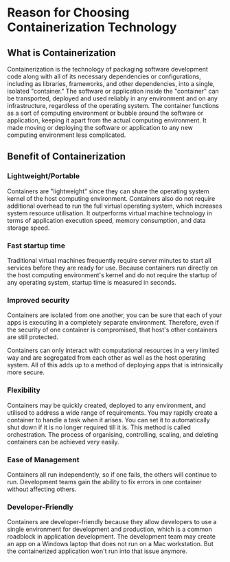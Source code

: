 # Reason for Choosing Containerization Technology

## What is Containerization

Containerization is the technology of packaging software development
code along with all of its necessary dependencies or configurations,
including as libraries, frameworks, and other dependencies, into a
single, isolated "container." The software or application inside the
"container" can be transported, deployed and used reliably in any
environment and on any infrastructure, regardless of the operating
system. The container functions as a sort of computing environment or
bubble around the software or application, keeping it apart from the
actual computing environment. It made moving or deploying the software
or application to any new computing environment less complicated.

## Benefit of Containerization

### Lightweight/Portable

Containers are "lightweight" since they can share the operating system
kernel of the host computing environment. Containers also do not require
additional overhead to run the full virtual operating system, which
increases system resource utilisation. It outperforms virtual machine
technology in terms of application execution speed, memory consumption,
and data storage speed.

### Fast startup time

Traditional virtual machines frequently require server minutes to start
all services before they are ready for use. Because containers run
directly on the host computing environment's kernel and do not require
the startup of any operating system, startup time is measured in
seconds.

### Improved security

Containers are isolated from one another, you can be sure that each of
your apps is executing in a completely separate environment. Therefore,
even if the security of one container is compromised, that host's other
containers are still protected.

Containers can only interact with computational resources in a very
limited way and are segregated from each other as well as the host
operating system. All of this adds up to a method of deploying apps that
is intrinsically more secure.

### Flexibility

Containers may be quickly created, deployed to any environment, and
utilised to address a wide range of requirements. You may rapidly create
a container to handle a task when it arises. You can set it to
automatically shut down if it is no longer required till it is. This
method is called orchestration. The process of organising, controlling,
scaling, and deleting containers can be achieved very easily.

### Ease of Management

Containers all run independently, so if one fails, the others will
continue to run. Development teams gain the ability to fix errors in one
container without affecting others.

### Developer-Friendly

Containers are developer-friendly because they allow developers to use a
single environment for development and production, which is a common
roadblock in application development. The development team may create an
app on a Windows laptop that does not run on a Mac workstation. But the
containerized application won't run into that issue anymore.
